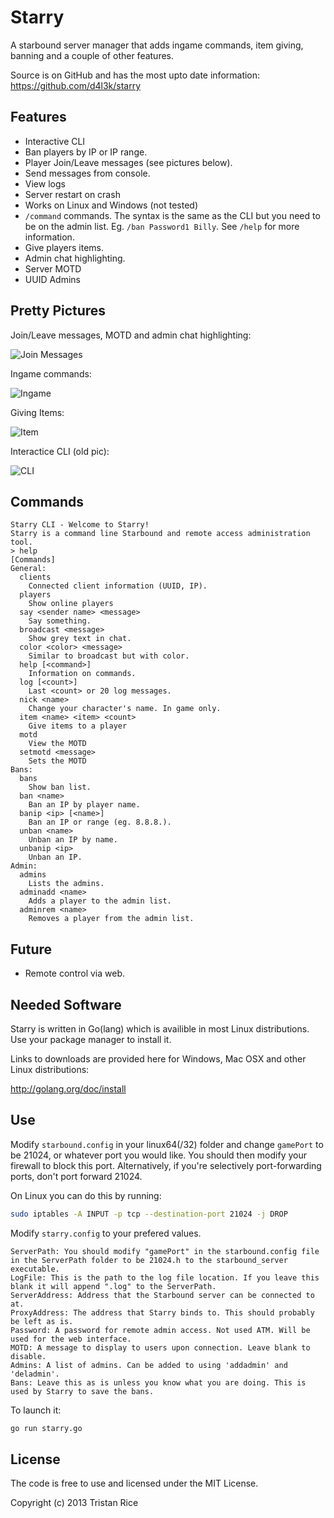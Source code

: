 Starry
======

A starbound server manager that adds ingame commands, item giving, banning and a couple of other features.

Source is on GitHub and has the most upto date information: https://github.com/d4l3k/starry

Features
-----
* Interactive CLI
* Ban players by IP or IP range.
* Player Join/Leave messages (see pictures below).
* Send messages from console.
* View logs
* Server restart on crash
* Works on Linux and Windows (not tested)
* `/command` commands. The syntax is the same as the CLI but you need to be on the admin list. Eg. `/ban Password1 Billy`. See `/help` for more information.
* Give players items.
* Admin chat highlighting.
* Server MOTD
* UUID Admins

Pretty Pictures
------
Join/Leave messages, MOTD and admin chat highlighting:

![Join Messages](http://i.imgur.com/77nJAAI.png)

Ingame commands:

![Ingame](http://i.imgur.com/xq3lZK6.png)

Giving Items:

![Item](http://i.imgur.com/mCAWxE8.png)

Interactice CLI (old pic):

![CLI](http://i.imgur.com/ZKP9OHM.png)

Commands
-----
```
Starry CLI - Welcome to Starry!
Starry is a command line Starbound and remote access administration tool.
> help
[Commands]
General:
  clients 
    Connected client information (UUID, IP).
  players 
    Show online players
  say <sender name> <message>
    Say something.
  broadcast <message>
    Show grey text in chat.
  color <color> <message>
    Similar to broadcast but with color.
  help [<command>]
    Information on commands.
  log [<count>]
    Last <count> or 20 log messages.
  nick <name>
    Change your character's name. In game only.
  item <name> <item> <count>
    Give items to a player
  motd 
    View the MOTD
  setmotd <message>
    Sets the MOTD
Bans:
  bans 
    Show ban list.
  ban <name>
    Ban an IP by player name.
  banip <ip> [<name>]
    Ban an IP or range (eg. 8.8.8.).
  unban <name>
    Unban an IP by name.
  unbanip <ip>
    Unban an IP.
Admin:
  admins 
    Lists the admins.
  adminadd <name>
    Adds a player to the admin list.
  adminrem <name>
    Removes a player from the admin list.
```

Future
-----
* Remote control via web.

Needed Software
-----
Starry is written in Go(lang) which is availible in most Linux distributions. Use your package manager to install it.

Links to downloads are provided here for Windows, Mac OSX and other Linux distributions:

http://golang.org/doc/install

Use
------

Modify `starbound.config` in your linux64(/32) folder and change `gamePort` to be 21024, or whatever port you would like. You should then modify your firewall to block this port. Alternatively, if you're selectively port-forwarding ports, don't port forward 21024. 

On Linux you can do this by running:
```bash
sudo iptables -A INPUT -p tcp --destination-port 21024 -j DROP
```

Modify `starry.config` to your prefered values.
```
ServerPath: You should modify "gamePort" in the starbound.config file in the ServerPath folder to be 21024.h to the starbound_server executable.
LogFile: This is the path to the log file location. If you leave this blank it will append ".log" to the ServerPath.
ServerAddress: Address that the Starbound server can be connected to at. 
ProxyAddress: The address that Starry binds to. This should probably be left as is.
Password: A password for remote admin access. Not used ATM. Will be used for the web interface.
MOTD: A message to display to users upon connection. Leave blank to disable.
Admins: A list of admins. Can be added to using 'addadmin' and 'deladmin'.
Bans: Leave this as is unless you know what you are doing. This is used by Starry to save the bans.
```

To launch it:
```bash
go run starry.go
```


License
-----
The code is free to use and licensed under the MIT License.

Copyright (c) 2013 Tristan Rice
